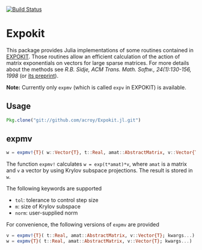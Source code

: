 [![Build Status](https://travis-ci.org/acroy/Expokit.jl.png)](https://travis-ci.org/acroy/Expokit.jl)

# Expokit

This package provides Julia implementations of some routines contained
in [EXPOKIT](http://www.maths.uq.edu.au/expokit). Those routines allow
an efficient calculation of the action of matrix exponentials on vectors
for large sparse matrices. For more details about the methods see
*R.B. Sidje, ACM Trans. Math. Softw., 24(1):130-156, 1998*
(or [its preprint](http://www.expokit.org/paper.pdf)).

**Note:** Currently only `expmv` (which is called `expv` in EXPOKIT) is available.

## Usage
```julia
Pkg.clone("git://github.com/acroy/Expokit.jl.git")
```

## expmv

```julia
w = expmv!{T}( w::Vector{T}, t::Real, amat::AbstractMatrix, v::Vector{T}; kwargs...)
```
The function `expmv!` calculates `w = exp(t*amat)*v`, where `amat` is a
matrix and `v` a vector by using Krylov subspace projections. The result is
stored in `w`.

The following keywords are supported
- `tol`: tolerance to control step size
- `m`: size of Krylov subspace
- `norm`: user-supplied norm

For convenience, the following versions of `expmv` are provided
```julia
v = expmv!{T}( t::Real, amat::AbstractMatrix, v::Vector{T}; kwargs...)
w = expmv{T}( t::Real, amat::AbstractMatrix, v::Vector{T}; kwargs...)
```
